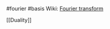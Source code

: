 #fourier #basis
Wiki: [Fourier transform](https://en.wikipedia.org/wiki/Fourier_transform)

[[Duality]]


